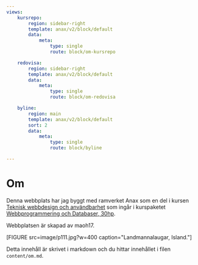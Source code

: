 ```yaml
---
views:
    kursrepo:
        region: sidebar-right
        template: anax/v2/block/default
        data:
            meta:
                type: single
                route: block/om-kursrepo

    redovisa:
        region: sidebar-right
        template: anax/v2/block/default
        data:
            meta:
                type: single
                route: block/om-redovisa

    byline:
        region: main
        template: anax/v2/block/default
        sort: 2
        data:
            meta:
                type: single
                route: block/byline

---
```

Om
=========================

Denna webbplats har jag byggt med ramverket Anax som en del i kursen [Teknisk webbdesign och användbarhet](https://dbwebb.se/kurser/design-v2) som ingår i kurspaketet  [Webbprogrammering och Databaser, 30hp](https://dbwebb.se/utbildning/webbprogrammering-och-databaser-30hp).

Webbplatsen är skapad av maoh17.

[FIGURE src=image/p111.jpg?w=400 caption="Landmannalaugar, Island."]

Detta innehåll är skrivet i markdown och du hittar innehållet i filen `content/om.md`.
